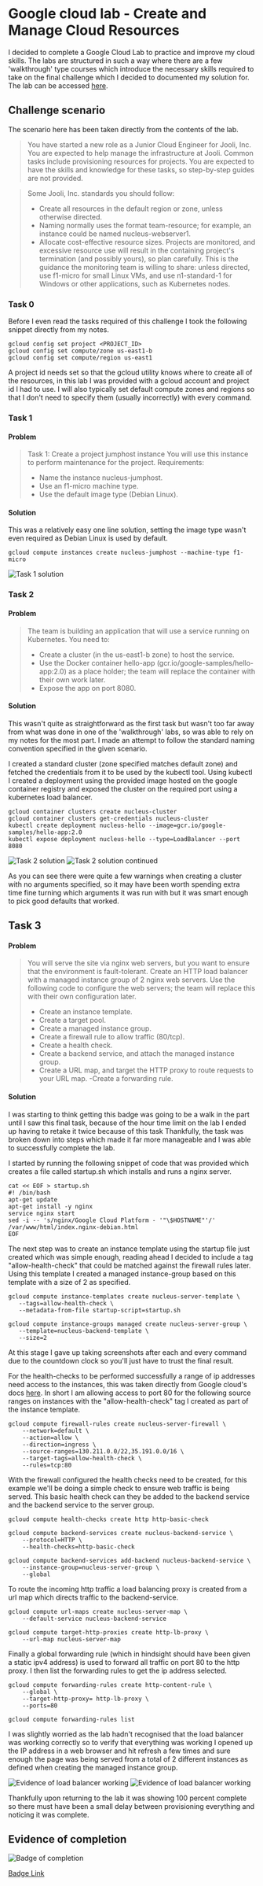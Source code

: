 # Google cloud lab - Create and Manage Cloud Resources

I decided to complete a Google Cloud Lab to practice and improve my cloud skills. The labs are structured in such a way where there are a few 'walkthrough' type courses which introduce the necessary skills required to take on the final challenge which I decided to documented my solution for. The lab can be accessed [here](https://google.qwiklabs.com/catalog_lab/2443).


## Challenge scenario

The scenario here has been taken directly from the contents of the lab.

> You have started a new role as a Junior Cloud Engineer for Jooli, Inc. You are expected to help manage the infrastructure at Jooli. Common tasks include provisioning resources for projects. You are expected to have the skills and knowledge for these tasks, so step-by-step guides are not provided.

> Some Jooli, Inc. standards you should follow: 
> - Create all resources in the default region or zone, unless otherwise directed.
> - Naming normally uses the format team-resource; for example, an instance could be named nucleus-webserver1.
> - Allocate cost-effective resource sizes. Projects are monitored, and excessive resource use will result in the containing project's termination (and possibly yours), so plan carefully. This is the guidance the monitoring team is willing to share: unless directed, use f1-micro for small Linux VMs, and use n1-standard-1 for Windows or other applications, such as Kubernetes nodes.

### Task 0

Before I even read the tasks required of this challenge I took the following snippet directly from my notes.

```
gcloud config set project <PROJECT_ID>
gcloud config set compute/zone us-east1-b
gcloud config set compute/region us-east1
```

A project id needs set so that the gcloud utility knows where to create all of the resources, in this lab I was provided with a gcloud account and project id I had to use. I will also typically set default compute zones and regions so that I don't need to specify them (usually incorrectly) with every command.


### Task 1

#### Problem

> Task 1: Create a project jumphost instance
You will use this instance to perform maintenance for the project.
> Requirements:
> - Name the instance nucleus-jumphost.
> - Use an f1-micro machine type.
> - Use the default image type (Debian Linux).

#### Solution

This was a relatively easy one line solution, setting the image type wasn't even required as Debian Linux is used by default.

```
gcloud compute instances create nucleus-jumphost --machine-type f1-micro
```

![Task 1 solution](images/task1.png)

### Task 2

#### Problem

> The team is building an application that will use a service running on Kubernetes. You need to:
> - Create a cluster (in the us-east1-b zone) to host the service.
> - Use the Docker container hello-app (gcr.io/google-samples/hello-app:2.0) as a place holder; the team will replace the container with their own work later.
> - Expose the app on port 8080.

#### Solution

This wasn't quite as straightforward as the first task but wasn't too far away from what was done in one of the 'walkthrough' labs, so was able to rely on my notes for the most part. I made an attempt to follow the standard naming convention specified in the given scenario.

I created a standard cluster (zone specified matches default zone) and fetched the credentials from it to be used by the kubectl tool. Using kubectl I created a deployment using the provided image hosted on the google container registry and exposed the cluster on the required port using a kubernetes load balancer. 


```
gcloud container clusters create nucleus-cluster
gcloud container clusters get-credentials nucleus-cluster
kubectl create deployment nucleus-hello --image=gcr.io/google-samples/hello-app:2.0
kubectl expose deployment nucleus-hello --type=LoadBalancer --port 8080
```

![Task 2 solution](images/task2a.png)
![Task 2 solution continued](images/task2b.png)

As you can see there were quite a few warnings when creating a cluster with no arguments specified, so it may have been worth spending extra time fine turning which arguments it was run with but it was smart enough to pick good defaults that worked.

## Task 3

#### Problem

> You will serve the site via nginx web servers, but you want to ensure that the environment is fault-tolerant. Create an HTTP load balancer with a managed instance group of 2 nginx web servers. Use the following code to configure the web servers; the team will replace this with their own configuration later.
> - Create an instance template.
> - Create a target pool.
> - Create a managed instance group.
> - Create a firewall rule to allow traffic (80/tcp).
> - Create a health check.
> - Create a backend service, and attach the managed instance group.
> - Create a URL map, and target the HTTP proxy to route requests to  your URL map.
> -Create a forwarding rule.


#### Solution

I was starting to think getting this badge was going to be a walk in the part until I saw this final task, because of the hour time limit on the lab I ended up having to retake it twice because of this task Thankfully, the task was broken down into steps which made it far more manageable and I was able to successfully complete the lab. 

I started by running the following snippet of code that was provided which creates a file called startup.sh which installs and runs a nginx server.

```
cat << EOF > startup.sh
#! /bin/bash
apt-get update
apt-get install -y nginx
service nginx start
sed -i -- 's/nginx/Google Cloud Platform - '"\$HOSTNAME"'/' /var/www/html/index.nginx-debian.html
EOF
```

The next step was to create an instance template using the startup file just created which was simple enough, reading ahead I decided to include a tag "allow-health-check" that could be matched against the firewall rules later. Using this template I created a managed instance-group based on this template with a size of 2 as specified.

```
gcloud compute instance-templates create nucleus-server-template \
   --tags=allow-health-check \
   --metadata-from-file startup-script=startup.sh

gcloud compute instance-groups managed create nucleus-server-group \
   --template=nucleus-backend-template \
   --size=2
```

At this stage I gave up taking screenshots after each and every command due to the countdown clock so you'll just have to trust the final result.


For the health-checks to be performed successfully a range of ip addresses need access to the instances, this was taken directly from Google cloud's docs [here](https://cloud.google.com/load-balancing/docs/health-checks). In short I am allowing access to port 80 for the following source ranges on instances with the "allow-health-check" tag I created as part of the instance template.

```
gcloud compute firewall-rules create nucleus-server-firewall \
    --network=default \
    --action=allow \
    --direction=ingress \
    --source-ranges=130.211.0.0/22,35.191.0.0/16 \
    --target-tags=allow-health-check \
    --rules=tcp:80
```

With the firewall configured the health checks need to be created, for this example we'll be doing a simple check to ensure web traffic is being served. This basic health check can they be added to the backend service and the backend service to the server group.

```
gcloud compute health-checks create http http-basic-check

gcloud compute backend-services create nucleus-backend-service \
    --protocol=HTTP \
    --health-checks=http-basic-check 

gcloud compute backend-services add-backend nucleus-backend-service \
    --instance-group=nucleus-server-group \
    --global
```

To route the incoming http traffic a load balancing proxy is created from a url map which directs traffic to the backend-service.

```
gcloud compute url-maps create nucleus-server-map \
    --default-service nucleus-backend-service

gcloud compute target-http-proxies create http-lb-proxy \
    --url-map nucleus-server-map
```

Finally a global forwarding rule (which in hindsight should have been given a static ipv4 address) is used to forward all traffic on port 80 to the http proxy. I then list the forwarding rules to get the ip address selected.

```
gcloud compute forwarding-rules create http-content-rule \
    --global \
    --target-http-proxy= http-lb-proxy \
    --ports=80

gcloud compute forwarding-rules list
```

I was slightly worried as the lab hadn't recognised that the load balancer was working correctly so to verify that everything was working I opened up the IP address in a web browser and hit refresh a few times and sure enough the page was being served from a total of 2 different instances as defined when creating the managed instance group.

![Evidence of load balancer working](images/task3a.png)
![Evidence of load balancer working](images/task3b.png)

Thankfully upon returning to the lab it was showing 100 percent complete so there must have been a small delay between provisioning everything and noticing it was complete.

## Evidence of completion

![Badge of completion](https://cdn.qwiklabs.com/oJ68YJxOAkrezBSWMLSdZpIYgr5Cu5mztWuM1n5in%2Fs%3D)

[Badge Link](https://google.qwiklabs.com/public_profiles/9afd5ebd-ad20-424c-a441-0c5a1e94424e/badges/1125381)

